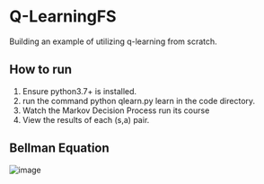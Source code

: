 # Q-LearningFS
Building an example of utilizing q-learning from scratch.

## How to run
1. Ensure python3.7+ is installed.
2. run the command python qlearn.py learn in the code directory.
3. Watch the Markov Decision Process run its course
4. View the results of each (s,a) pair.

## Bellman Equation
![image](https://github.com/Charles-Gormley/Q-LearningFS/assets/76138796/b5b56818-0c9c-493a-9d0e-268d80dcef8a)
